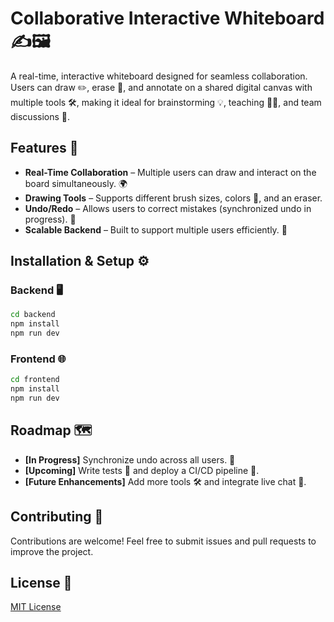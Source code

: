 # Collaborative Interactive Whiteboard ✍️🖼️

A real-time, interactive whiteboard designed for seamless collaboration. Users can draw ✏️, erase 🧽, and annotate on a shared digital canvas with multiple tools 🛠️, making it ideal for brainstorming 💡, teaching 👩‍🏫, and team discussions 🤝.  

## Features 🌟  
- **Real-Time Collaboration** – Multiple users can draw and interact on the board simultaneously. 🌍  
- **Drawing Tools** – Supports different brush sizes, colors 🎨, and an eraser.  
- **Undo/Redo** – Allows users to correct mistakes (synchronized undo in progress). 🔄  
- **Scalable Backend** – Built to support multiple users efficiently. 🚀  

## Installation & Setup ⚙️  

### Backend 🖥️  
```sh
cd backend
npm install
npm run dev
```

### Frontend 🌐  
```sh
cd frontend
npm install
npm run dev
```

## Roadmap 🗺️
- **[In Progress]** Synchronize undo across all users. 🔄 
- **[Upcoming]** Write tests 🧪 and deploy a CI/CD pipeline 🚀.
- **[Future Enhancements]** Add more tools 🛠️ and integrate live chat 💬.

## Contributing 🤗
Contributions are welcome! Feel free to submit issues and pull requests to improve the project.  

## License 📜
[MIT License](LICENSE)  
